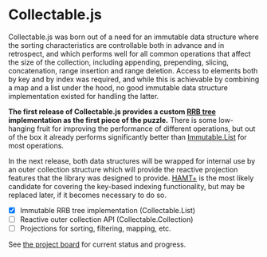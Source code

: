 # Collectable.js

Collectable.js was born out of a need for an immutable data structure where the
sorting characteristics are controllable both in advance and in retrospect,
and which performs well for all common operations that affect the size of the
collection, including appending, prepending, slicing, concatenation, range
insertion and range deletion. Access to elements both by key and by index was
required, and while this is achievable by combining a map and a list under the
hood, no good immutable data structure implementation existed for handling the
latter.

**The first release of Collectable.js provides a custom [RRB tree](https://www.google.com.au/url?sa=t&rct=j&q=&esrc=s&source=web&cd=1&cad=rja&uact=8&ved=0ahUKEwjf-IOtrffQAhVTPrwKHXXpBU8QFggcMAA&url=https%3A%2F%2Finfoscience.epfl.ch%2Frecord%2F169879%2Ffiles%2FRMTrees.pdf&usg=AFQjCNGcuAE3g-18EywBnn2R_Sg7GdQlvw&sig2=554zEyOBJXJwgc5CEtOpxg)
implementation as the first piece of the puzzle.** There is some low-hanging
fruit for improving the performance of different operations, but out of the box
it already performs significantly better than [Immutable.List](http://facebook.github.io/immutable-js/docs/#/List)
for most operations.

In the next release, both data structures will be wrapped for internal use by an
outer collection structure which will provide the reactive projection features
that the library was designed to provide. [HAMT+](https://github.com/mattbierner/hamt_plus)
is the most likely candidate for covering the key-based indexing functionality,
but may be replaced later, if it becomes necessary to do so.

- [x] Immutable RRB tree implementation (Collectable.List)
- [ ] Reactive outer collection API (Collectable.Collection)
- [ ] Projections for sorting, filtering, mapping, etc.

See [the project board](https://github.com/frptools/collectable/projects/1) for current status and progress.